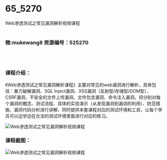 # 65_5270
Web渗透测试之常见漏洞解析视频课程
<br/></br>
<h3>微:mukewang8 资源编号：525270</h3>
<br/></br>
<h3>课程介绍：</h3>
<p>《Web渗透测试之常见<a title="查看与 漏洞 相关的文章" target="_blank">漏洞</a>解析课程》主要对常见的web漏洞进行解析，具体包括：暴力破解漏洞、SQL Inject漏洞、XSS漏洞（反射型/存储型/DOM型）、CSRF漏洞、不安全的文件上传漏洞、文件包含漏洞、命令注入漏洞。将分别对每个漏洞的概念、测试流程、具体的实验演示（从发现漏洞到漏洞的利用）、防范措施、漏洞代码分析进行讲解，同时提供本套课程对应的测试环境和工具，让每个学员可以边学边在合法的测试环境里面进行对应的练习。</p>
<p><img src="https://www.ko996.com/wp-content/uploads/img/2019/06/1-49-300x178.png" alt="Web渗透测试之常见漏洞解析视频课程"></p>
<h3>课程截图：</h3>
<p><img src="https://www.ko996.com/wp-content/uploads/img/2019/06/2-53.png" alt="Web渗透测试之常见漏洞解析视频课程"></p>
